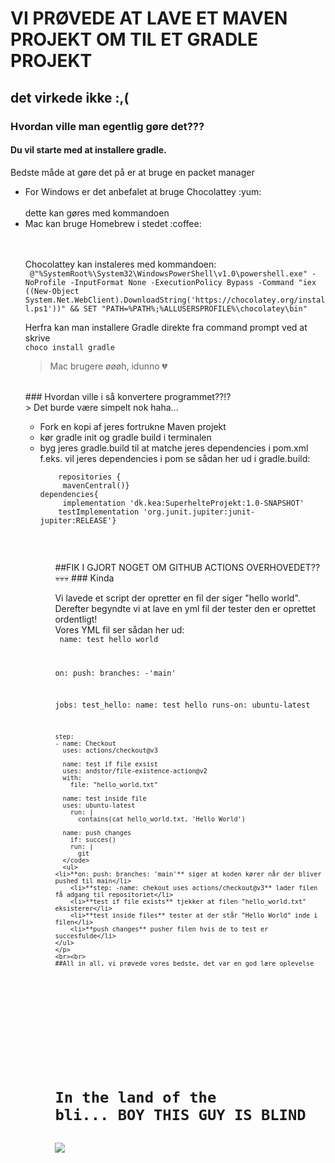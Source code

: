 # VI PRØVEDE AT LAVE ET MAVEN PROJEKT OM TIL ET GRADLE PROJEKT
## det virkede ikke :,(

### Hvordan ville man egentlig gøre det??? <br>

#### Du vil starte med at installere gradle.<br>
<p>
Bedste måde at gøre det på er at bruge en packet manager<br>
<ul>
  <li>For Windows er det anbefalet at bruge Chocolattey :yum:</li><br>
  dette kan gøres med kommandoen
  <li>Mac kan bruge Homebrew i stedet :coffee: </li> <br><br>
  
  Chocolattey kan instaleres med kommandoen: <br>
 ``` @"%SystemRoot%\System32\WindowsPowerShell\v1.0\powershell.exe" -NoProfile -InputFormat None -ExecutionPolicy Bypass -Command "iex ((New-Object System.Net.WebClient).DownloadString('https://chocolatey.org/install.ps1'))" && SET "PATH=%PATH%;%ALLUSERSPROFILE%\chocolatey\bin"```
  
  Herfra kan man installere Gradle direkte fra command prompt ved at skrive<br>
  ```choco install gradle```
  > Mac brugere øøøh, idunno :broken_heart:
</p> <br>
### Hvordan ville i så konvertere programmet??!? <br>
  > Det burde være simpelt nok haha...
<p>
  <ul>
<li>Fork en kopi af jeres fortrukne Maven projekt</li>
    <li>kør gradle init og gradle build i terminalen</li>
    <li>byg jeres gradle.build til at matche jeres dependencies i pom.xml</li>
    f.eks. vil jeres dependencies i pom se sådan her ud i gradle.build:<br>
   <code>
    repositories {
     mavenCentral()}
dependencies{
     implementation 'dk.kea:SuperhelteProjekt:1.0-SNAPSHOT'
    testImplementation 'org.junit.jupiter:junit-jupiter:RELEASE'}
    </code>
  <ul>
    <br>
</p>

##FIK I GJORT NOGET OM GITHUB ACTIONS OVERHOVEDET?? :skull::skull::skull:
    ### Kinda
    <p>
    Vi lavede et script der opretter en fil der siger "hello world".<br>
    Derefter begyndte vi at lave en yml fil der tester den er oprettet ordentligt!<br>
    Vores YML fil ser sådan her ud:<br>
      <code>
      name: test hello world 

on: 
  push:
    branches: 
      -'main'

jobs: 
  test_hello: 
    name: test hello
    runs-on: ubuntu-latest 

    step: 
    - name: Checkout
      uses: actions/checkout@v3

      name: test if file exsist
      uses: andstor/file-existence-action@v2
      with: 
        file: "hello_world.txt"
      
      name: test inside file
      uses: ubuntu-latest
        run: |
          contains(cat hello_world.txt, 'Hello World')
      
      name: push changes 
        if: succes()
        run: |
          git 
      </code>
      <ul>
    <li>**on: push: branches: 'main'** siger at koden kører når der bliver pushed til main</li>
        <li>**step: -name: chekout uses actions/checkout@v3** lader filen få adgang til repositoriet</li>
        <li>**test if file exists** tjekker at filen "hello_world.txt" eksisterer</li>
        <li>**test inside files** tester at der står "Hello World" inde i filen</li>
        <li>**push changes** pusher filen hvis de to test er succesfulde</li>
    </ul>
    </p>
    <br><br>
    ##All in all, vi prøvede vores bedste, det var en god lære oplevelse


<br><br><br><br><br><br><br>
# In the land of the bli... BOY THIS GUY IS BLIND 
<img src=https://cdn.britannica.com/66/103166-050-9423AD02/Stevie-Wonder.jpg>
